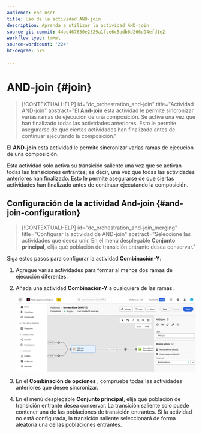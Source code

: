 ```yaml
---
audience: end-user
title: Uso de la actividad AND-join
description: Aprenda a utilizar la actividad AND-join
source-git-commit: 44be467650e2329a1fce6c5adb6d266d94efd1e2
workflow-type: tm+mt
source-wordcount: '224'
ht-degree: 57%

---
```


# AND-join {#join}

>[!CONTEXTUALHELP]
>id="dc_orchestration_and-join"
>title="Actividad AND-join"
>abstract="El **And-join** esta actividad le permite sincronizar varias ramas de ejecución de una composición. Se activa una vez que han finalizado todas las actividades anteriores. Esto le permite asegurarse de que ciertas actividades han finalizado antes de continuar ejecutando la composición."

El **AND-join** esta actividad le permite sincronizar varias ramas de ejecución de una composición.

Esta actividad solo activa su transición saliente una vez que se activan todas las transiciones entrantes; es decir, una vez que todas las actividades anteriores han finalizado. Esto le permite asegurarse de que ciertas actividades han finalizado antes de continuar ejecutando la composición.

## Configuración de la actividad And-join {#and-join-configuration}

>[!CONTEXTUALHELP]
>id="dc_orchestration_and-join_merging"
>title="Configurar la actividad de AND-join"
>abstract="Seleccione las actividades que desea unir. En el menú desplegable **Conjunto principal**, elija qué población de transición entrante desea conservar."

Siga estos pasos para configurar la actividad **Combinación-Y**:

1. Agregue varias actividades para formar al menos dos ramas de ejecución diferentes.
1. Añada una actividad **Combinación-Y** a cualquiera de las ramas.

   ![](../assets/and-join.png)

1. En el **Combinación de opciones** , compruebe todas las actividades anteriores que desee sincronizar.
1. En el menú desplegable **Conjunto principal**, elija qué población de transición entrante desea conservar. La transición saliente solo puede contener una de las poblaciones de transición entrantes. Si la actividad no está configurada, la transición saliente seleccionará de forma aleatoria una de las poblaciones entrantes.
